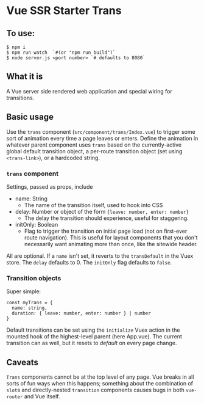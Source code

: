 # Vue SSR Starter Trans

## To use:

```
$ npm i
$ npm run watch  `#(or "npm run build")`
$ node server.js <port number> `# defaults to 8080`
```

## What it is

A Vue server side rendered web application and special wiring for transitions.

## Basic usage

Use the `trans` component (`src/component/trans/Index.vue`) to trigger some sort of animation every time a page leaves or enters. Define the animation in whatever parent component uses `trans` based on the currently-active global default transition object, a per-route transition object (set using `<trans-link>`), or a hardcoded string.

### `trans` component

Settings, passed as props, include

* name: String
  * The name of the transition itself, used to hook into CSS
* delay: Number or object of the form `{leave: number, enter: number}`
  * The delay the transition should experience, useful for staggering. 
* initOnly: Boolean
  * Flag to trigger the transition on initial page load (not on first-ever route navigation). This is useful for layout components that you don't necessarily want animating more than once, like the sitewide header.

All are optional. If a `name` isn't set, it reverts to the `transDefault` in the Vuex store. The `delay` defaults to 0. The `initOnly` flag defaults to `false`.

### Transition objects

Super simple:

```
const myTrans = {
  name: string,
  duration: { leave: number, enter: number } | number
}
```

Default transitions can be set using the `initialize` Vuex action in the mounted hook of the highest-level parent (here App.vue). The current transition can as well, but it resets to *default* on every page change.


## Caveats

`Trans` components cannot be at the top level of any page. Vue breaks in all sorts of fun ways when this happens; something about the combination of `slot`s and directly-nested `transition` components causes bugs in both `vue-router` and Vue itself.
